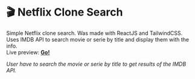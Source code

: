 <h1> 🎬 Netflix Clone Search </h1>

Simple Netflix clone search. Was made with ReactJS and TailwindCSS. <br />
Uses IMDB API to search movie or serie by title and display them with the info. <br />
Live preview: <a href="https://zesty-blancmange-afa966.netlify.app/" target="_blank"><b>Go!</b></a>

<i>User have to search the movie or serie by title to get results of the IMDB API. </i>
